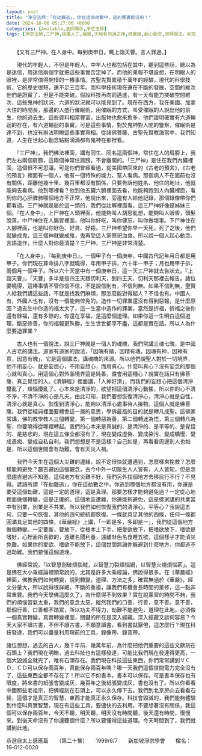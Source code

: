```yaml
---
layout: post
title: "浄空法師：「在劫難逃」，你在這個劫數中，逃到哪裏都沒用！"
date: 2024-10-06 05:27:00 +0800
categories: [Amitabha,法師開示,淨空法師]
tags: [淨空法師,三尸神,祿盡人亡,福報,天地有司過之神,楞嚴經,起心動念,邪師說法，如恆河沙,阿彌陀佛,阿彌陀經,西方極樂世界,極樂世界,佛法重實質不重形式,淨土法門,起心動念,念佛,不間斷,老實念佛,蓮花,佛力加持,帶業往生,信願持名,因果,念佛,持戒,身口意,五戒,持戒,果報,懺悔,太上感應篇]
---
```


　　【又有三尸神。在人身中。每到庚申日。輒上詣天曹。言人罪過。】        

　　現代的年輕人，不但是年輕人，中年人也都包括在其中，聽到這些話，總以為是迷信，用迷信兩個字就把這些事實否定掉了。而他的果報不堪設想，在明眼人的眼裡，是非常值得惋惜的一樁事情。古聖先賢累積千萬年的經驗，現代的科學技術，它的歷史很短，還不足三百年。而科學技術現在還在不斷的發展，空間的維次他們是證實了，但是不能突破。假設科技再向前邁進，有一天有能力突破空間維次，這些鬼神的狀況、六道的狀況就可以能見到了。現在在西方，我在美國、加拿大住的時間長，那邊的人盛行催眠術，用催眠的方式，叫受催眠的人說出他的前生，他的過去生。這些資料相當豐富，出版物也愈來愈多，他們證明確實有六道輪迴的存在，有六道輪迴的事實。可是這些事情，對於鬼神對人間的鑒察，催眠術是達不到，也沒有辦法明瞭這些事實真相。從諸佛菩薩、古聖先賢教誨當中，我們知道，人生在世起心動念點點滴滴都有鬼神在那裡看。        

　　『三尸神』，我們佛法裡面，講有同生、同名這兩個神，常住在人的肩膀上，我們左右兩個肩膀，這兩個神常住肩膀，不會離開的。「三尸神」是住在我們內臟裡面，這個很不可思議。可是你們曾經看過，從美國帶回來的《古老的預言》，《古老的預言》裡面有一個人，他有一個特殊的能力，幫人看病。那個病人不在面前也沒有關係，距離他幾十里、幾百里都沒有關係，只要告訴他姓名、他住的地址，他就能夠去看病。他到哪裡看？他到他五臟六腑裡面去看，他能夠跑到人內臟裡面，看到你的心肝脾肺哪個地方不正常，他說出來，旁邊有人給他記錄，那個錄像帶你們都看過。三尸神就是屬於這一類的，我們從註解裡面看，這三尸神好像是姊妹三個。『在人身中』，上尸神在人頭裡面，他能夠叫人胡思亂想，能夠叫人眼昏，頭髮脫落。中尸神住在人腸胃裡面，他叫你好吃，叫你健忘，叫你做壞事。下尸神住在人腳裡面，也是叫你好色、好貪、好殺。三尸神希望你早一天死，死了之後，他們就變成鬼，這三個神就變成鬼，鬼再受這人家祭祀血食。所以說一個人起心動念、言語造作，什麼人對你最清楚？三尸神，三尸神是非常清楚。      

　　「在人身中」，『每到庚申日』，一個甲子有一個庚申，中國古代記年月日都是用甲子。你們現在算命排八字就曉得，年用甲子排，六十年一甲子；月也用甲子排，兩個月一個甲子。所以六十天當中有一個庚申日，這一天三尸神就去告狀去。『上詣天曹』，「天曹」多半是指四王天跟忉利天，到四王天、忉利天那裡去報告。諸位要曉得，這樁事情不管你信不信，不是說信則有，不信則無。如果不信則無，聖賢人給我們講這些話，不就是找我們麻煩，那怎麼能對得起人？不信也有。中國人有，外國人也有，沒有一個能夠倖免的。造作一切罪業還沒有得到惡報，是什麼原因？過去生中你造的福太大了，這一生當中造作的罪業，當然是折福，折福之後你還有餘福，還有多餘的，你還在享福，是這麼個道理。如果你這一生明白這個道理，斷惡修善，你的福報更殊勝，生生世世都享不盡，這都是實在話。所以人為什麼要造罪業？      

　　古人也有一個說法，說三尸神就是一個人的魂魄，我們常講三魂七魄，是中國人古老的講法。道家有道家的說法，「因魄有精，因精有魂，因魂有神，因神有意，因意有魄」，它是這個講法，講魂魄的來源。所以他們說聖人對於一切境界，他不用妄心，就是妄想心，不用妄想心，而用真心。什麼叫真心？沒有妄念的那個心就叫真心。用這個心對外面境界這是純善，誰會用這種心？說實在話只有佛菩薩、真正覺悟的人。《清靜經》裡面講，「人神好清」，而我們的妄想心把這個清淨擾亂了，煩惱擾亂了。心本來是清淨的，欲望把這個清淨心動搖，所以你的心不清不淨，不清不淨的心是凡夫。由此可知，我們要想恢復清淨心，清淨心就是自性，清淨心就是真心。恢復到清淨心，能夠以清淨心處事待人接物，這個人就是佛菩薩。我們從經典裡面要體會這一層的意思，學佛最高的目的就是轉凡成聖。這佛家常講，佛的教學教人三個轉變，第一個轉惡為善，第二個轉迷為悟，第三個轉凡為聖，你要曉得從哪裡轉起。我們的心本來是真誠的、是清淨的、是平等的、是覺悟的、是慈悲的，現在這五條全都沒有了，現在變成虛偽、變成染污、變成驕慢、變成愚痴、變成自私自利。我們想想是不是這樣？自己如是，再看看周邊別人也如是，所以這個世間會有劫難，會有天災人禍。      

　　我們今天生在這個大災難的邊緣，說不定很快就遭遇到，怎麼樣來挽救？怎麼樣能夠避免？趨吉避凶這個觀念，古今中外一切眾生人人皆有，人人皆知，但是怎麼趨吉避凶不知道。這個地方有災難不好，我們另外找個地方去移民行不行？不見得。諺語所謂「在劫難逃」，你在這劫數之中，你逃到哪個地方都沒有用，你還是要受這個劫難，這是一定的道理，這是真理。那要怎樣才能夠避免過？一定從心地裡面做個轉變，這是正確的。這個地區遭難，你還能夠避免，這是佛家講的共業當中有別業，別業是不共業。所以我們如何恢復我們的清淨心、平等心？我說這五句，只要一句恢復，其他的四句統統都恢復。一條就具足其他的四條，任何一條都圓滿具足其他的四條，《華嚴經》上講，「一即是多，多即是一」，我們從這個地方做個轉變。一定要斷，要放下，從根本上下手，把愛欲放下，把嗜欲放下，嗜欲是嗜好，心裡面所喜歡的，遠離名聞利養，遠離財色名食睡五欲，這個樣子才能消災免難。如果你的愛欲、嗜欲不能放下，這個世間無論你躲避到什麼地方，你都逃不過劫難。我們要懂這個道理。      

　　佛經常說，「以智慧劍破煩惱賊，以智慧刀裂煩惱網，以智慧火燒煩惱薪」。這是佛在大小乘經論裡頭常說的，尤其是許多大乘經論，佛說得很多。在《華嚴經》裡面，佛教我們如何轉變，說到轉變，道理、方法之多，確實無過於《華嚴》，經文分量大，所以說得很詳細。不斷的重複，讓我們有機會長時間的薰修，這一點非常重要。我們今天學佛這麼久了，為什麼得不到效果？實在說薰習的時間不夠，我們的煩惱習氣太重，我們的意念太惡，縱然我們的口善、行善，意不善。意不善，那個行善、口善都不踏實，所以功夫不得力，劫難不能避免，道理在此地。必須做一個真實轉變，真實轉變裡面，關鍵的所在是深入經藏。深入經藏又談何容易？今天大家不讀古書，不但不讀古書，不願意讀書，看到書就厭倦，這怎麼行？現在科技發達，我們可以盡量利用現前的工具，錄像帶、錄音帶。      

諸位想想，過去的古人，幾千年前、幾萬年前，為什麼把他們重要的這些文獻刻在石頭上？我們現在明瞭，過去科技也有這樣發達，可能比我們現在發達得更高，一個大毀滅全就完了，唯有石頭存在。我們現在科技這些東西，你們常常講到ＶＣＤ、ＣＤ可以保存兩百年，真能保存兩百年嗎？哪一天我們這個世間電力完全沒有了，這些東西全都不存在了！所以它不如書本，書本可以保存。可是書本保存也有限度，將來書的紙張會變成灰，幾百年之後紙張變成灰，書也沒有了。所以你看看中國那些老祖宗，把佛經刻在石頭上，可以永久傳下去。我們到北京房山去看看石經，這個才是真正的智慧，東西才能真正永久保存。科技會毀滅的，我們能夠體驗到什麼叫真實智慧，現在有這些工具，要儘快的去利用。不要想著沒有關係，我這個可以保存兩百年，今天不聽，明天聽，明天沒有時間聽，後天還有時間，慢慢來。到後天命沒有了你還聽個什麼？所以要懂得這些道理。今天時間到了，我們就講到此地。      

恭選自太上感應篇　　（第二十集）　　1999/6/7　　新加坡淨宗學會　　檔名：19-012-0020